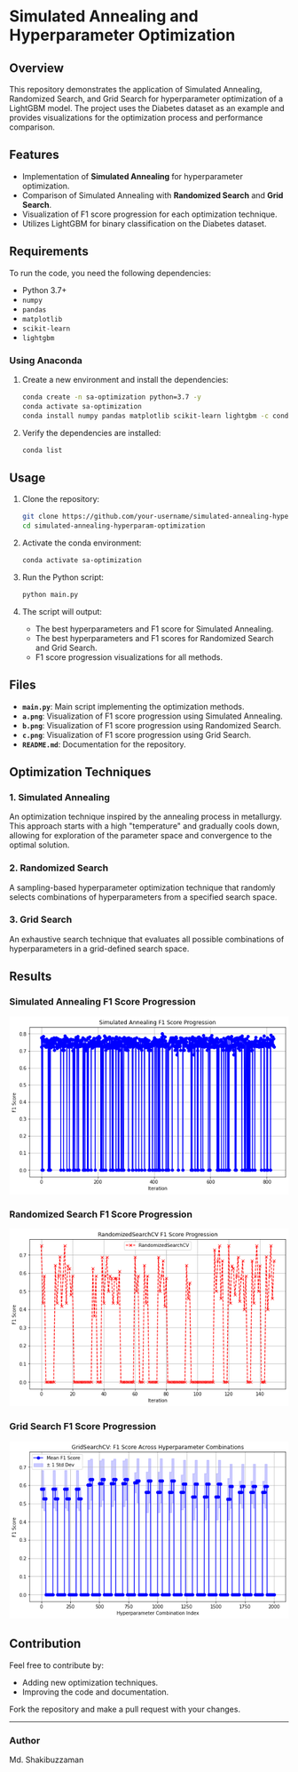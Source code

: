 # Simulated Annealing and Hyperparameter Optimization

## Overview

This repository demonstrates the application of Simulated Annealing, Randomized Search, and Grid Search for hyperparameter optimization of a LightGBM model. The project uses the Diabetes dataset as an example and provides visualizations for the optimization process and performance comparison.

## Features

- Implementation of **Simulated Annealing** for hyperparameter optimization.
- Comparison of Simulated Annealing with **Randomized Search** and **Grid Search**.
- Visualization of F1 score progression for each optimization technique.
- Utilizes LightGBM for binary classification on the Diabetes dataset.

## Requirements

To run the code, you need the following dependencies:

- Python 3.7+
- `numpy`
- `pandas`
- `matplotlib`
- `scikit-learn`
- `lightgbm`

### Using Anaconda

1. Create a new environment and install the dependencies:
   ```bash
   conda create -n sa-optimization python=3.7 -y
   conda activate sa-optimization
   conda install numpy pandas matplotlib scikit-learn lightgbm -c conda-forge -y
   ```

2. Verify the dependencies are installed:
   ```bash
   conda list
   ```


## Usage

1. Clone the repository:

   ```bash
   git clone https://github.com/your-username/simulated-annealing-hyperparam-optimization.git
   cd simulated-annealing-hyperparam-optimization
   ```

2. Activate the conda environment:

   ```bash
   conda activate sa-optimization
   ```

3. Run the Python script:

   ```bash
   python main.py
   ```

4. The script will output:
   - The best hyperparameters and F1 score for Simulated Annealing.
   - The best hyperparameters and F1 scores for Randomized Search and Grid Search.
   - F1 score progression visualizations for all methods.

## Files

- **`main.py`**: Main script implementing the optimization methods.
- **`a.png`**: Visualization of F1 score progression using Simulated Annealing.
- **`b.png`**: Visualization of F1 score progression using Randomized Search.
- **`c.png`**: Visualization of F1 score progression using Grid Search.
- **`README.md`**: Documentation for the repository.

## Optimization Techniques

### 1. Simulated Annealing

An optimization technique inspired by the annealing process in metallurgy. This approach starts with a high "temperature" and gradually cools down, allowing for exploration of the parameter space and convergence to the optimal solution.

### 2. Randomized Search

A sampling-based hyperparameter optimization technique that randomly selects combinations of hyperparameters from a specified search space.

### 3. Grid Search

An exhaustive search technique that evaluates all possible combinations of hyperparameters in a grid-defined search space.

## Results

### Simulated Annealing F1 Score Progression
![Simulated Annealing](a.png)

### Randomized Search F1 Score Progression
![Randomized Search](b.png)

### Grid Search F1 Score Progression
![Grid Search](c.png)

## Contribution

Feel free to contribute by:

- Adding new optimization techniques.
- Improving the code and documentation.

Fork the repository and make a pull request with your changes.

---

### Author

Md. Shakibuzzaman
